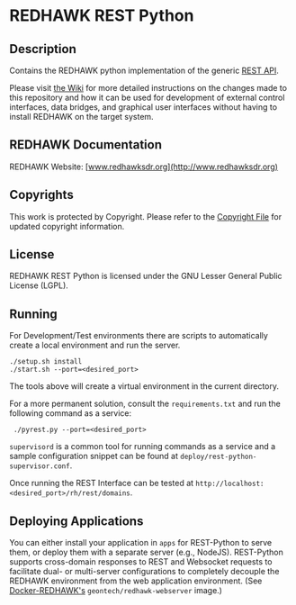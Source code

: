 # REDHAWK REST Python

## Description

Contains the REDHAWK python implementation of the generic [REST API](http://geontech.github.io/rest-python).

Please visit [the Wiki](https://github.com/Geontech/rest-python/wiki) for more detailed instructions on the changes made to this repository and how it can be used for development of external control interfaces, data bridges, and graphical user interfaces without having to install REDHAWK on the target system.

## REDHAWK Documentation

REDHAWK Website: [www.redhawksdr.org](http://www.redhawksdr.org)

## Copyrights

This work is protected by Copyright. Please refer to the [Copyright File](COPYRIGHT) for updated copyright information.

## License

REDHAWK REST Python is licensed under the GNU Lesser General Public License (LGPL).

## Running

For Development/Test environments there are scripts to automatically create a local environment and run the server.

    ./setup.sh install
    ./start.sh --port=<desired_port>

The tools above will create a virtual environment in the current directory.

For a more permanent solution, consult the `requirements.txt` and run the following command as a service:

     ./pyrest.py --port=<desired_port>

`supervisord` is a common tool for running commands as a service and a sample configuration snippet
can be found at `deploy/rest-python-supervisor.conf`.

Once running the REST Interface can be tested at `http://localhost:<desired_port>/rh/rest/domains`.

## Deploying Applications

You can either install your application in `apps` for REST-Python to serve them, or deploy them with a separate server (e.g., NodeJS).  REST-Python supports cross-domain responses to REST and Websocket requests to facilitate dual- or multi-server configurations to completely decouple the REDHAWK environment from the web application environment.  (See [Docker-REDHAWK's](http://github.com/GeonTech/docker-redhawk) `geontech/redhawk-webserver` image.)

